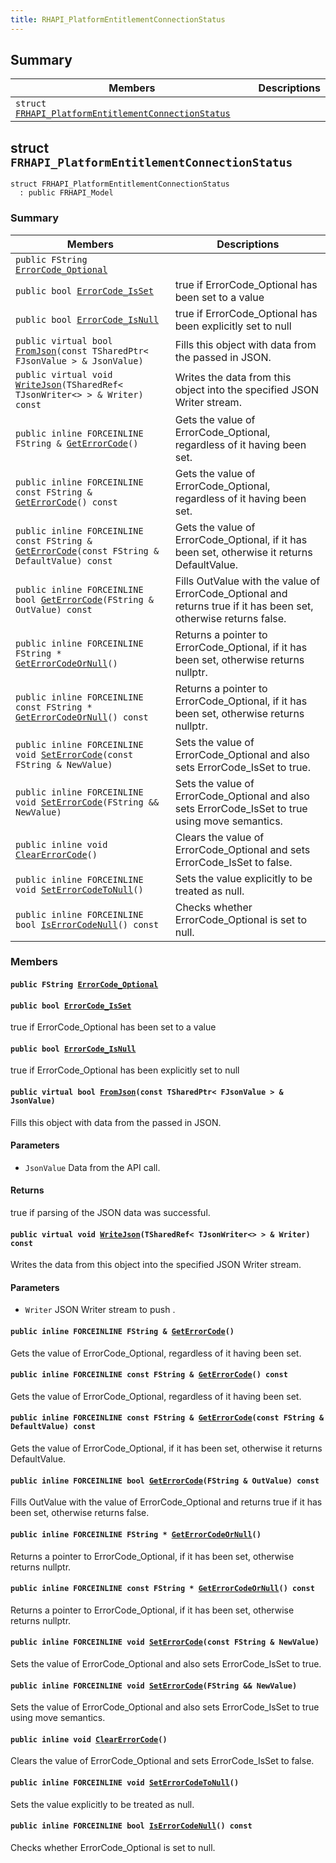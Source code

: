 ```yaml
---
title: RHAPI_PlatformEntitlementConnectionStatus
---
```


## Summary

 Members                        | Descriptions                                
--------------------------------|---------------------------------------------
`struct `[`FRHAPI_PlatformEntitlementConnectionStatus`](#structFRHAPI__PlatformEntitlementConnectionStatus) | 

## struct `FRHAPI_PlatformEntitlementConnectionStatus` <a id="structFRHAPI__PlatformEntitlementConnectionStatus"></a>

```
struct FRHAPI_PlatformEntitlementConnectionStatus
  : public FRHAPI_Model
```

### Summary

 Members                        | Descriptions                                
--------------------------------|---------------------------------------------
`public FString `[`ErrorCode_Optional`](#structFRHAPI__PlatformEntitlementConnectionStatus_1a74898055de39aa06e9b3c309e27e2806) | 
`public bool `[`ErrorCode_IsSet`](#structFRHAPI__PlatformEntitlementConnectionStatus_1aa731f1fb411477a424576b2cd02bfd5f) | true if ErrorCode_Optional has been set to a value
`public bool `[`ErrorCode_IsNull`](#structFRHAPI__PlatformEntitlementConnectionStatus_1afe7812aa508fdbde844b6c394f9befb2) | true if ErrorCode_Optional has been explicitly set to null
`public virtual bool `[`FromJson`](#structFRHAPI__PlatformEntitlementConnectionStatus_1a174896ae1530a5d34d23590a9798ec48)`(const TSharedPtr< FJsonValue > & JsonValue)` | Fills this object with data from the passed in JSON.
`public virtual void `[`WriteJson`](#structFRHAPI__PlatformEntitlementConnectionStatus_1a84fdd7d90a0624c115c3c49e532763b0)`(TSharedRef< TJsonWriter<> > & Writer) const` | Writes the data from this object into the specified JSON Writer stream.
`public inline FORCEINLINE FString & `[`GetErrorCode`](#structFRHAPI__PlatformEntitlementConnectionStatus_1a7061b7feecf64c928dd83a75cd49336e)`()` | Gets the value of ErrorCode_Optional, regardless of it having been set.
`public inline FORCEINLINE const FString & `[`GetErrorCode`](#structFRHAPI__PlatformEntitlementConnectionStatus_1a7e8c74be9d2ff137342766533610d836)`() const` | Gets the value of ErrorCode_Optional, regardless of it having been set.
`public inline FORCEINLINE const FString & `[`GetErrorCode`](#structFRHAPI__PlatformEntitlementConnectionStatus_1af17336b0eb2114a8c5aba071e8ec2c5a)`(const FString & DefaultValue) const` | Gets the value of ErrorCode_Optional, if it has been set, otherwise it returns DefaultValue.
`public inline FORCEINLINE bool `[`GetErrorCode`](#structFRHAPI__PlatformEntitlementConnectionStatus_1a1b678f37a2df4852ed01786333b731c8)`(FString & OutValue) const` | Fills OutValue with the value of ErrorCode_Optional and returns true if it has been set, otherwise returns false.
`public inline FORCEINLINE FString * `[`GetErrorCodeOrNull`](#structFRHAPI__PlatformEntitlementConnectionStatus_1aa03c494bf7d91d236208c48eea5cd2f4)`()` | Returns a pointer to ErrorCode_Optional, if it has been set, otherwise returns nullptr.
`public inline FORCEINLINE const FString * `[`GetErrorCodeOrNull`](#structFRHAPI__PlatformEntitlementConnectionStatus_1a72a47885a790543f580a93b4f0efda0e)`() const` | Returns a pointer to ErrorCode_Optional, if it has been set, otherwise returns nullptr.
`public inline FORCEINLINE void `[`SetErrorCode`](#structFRHAPI__PlatformEntitlementConnectionStatus_1a39adf9b4fad2da8e5996d46e51fe088a)`(const FString & NewValue)` | Sets the value of ErrorCode_Optional and also sets ErrorCode_IsSet to true.
`public inline FORCEINLINE void `[`SetErrorCode`](#structFRHAPI__PlatformEntitlementConnectionStatus_1a43588c0ae0e7ced486c569f30a598ea7)`(FString && NewValue)` | Sets the value of ErrorCode_Optional and also sets ErrorCode_IsSet to true using move semantics.
`public inline void `[`ClearErrorCode`](#structFRHAPI__PlatformEntitlementConnectionStatus_1af7063855411d06bbbae9dc3153e006c2)`()` | Clears the value of ErrorCode_Optional and sets ErrorCode_IsSet to false.
`public inline FORCEINLINE void `[`SetErrorCodeToNull`](#structFRHAPI__PlatformEntitlementConnectionStatus_1a1eac8c1b09e6aa60037b8eaf1c5e44f6)`()` | Sets the value explicitly to be treated as null.
`public inline FORCEINLINE bool `[`IsErrorCodeNull`](#structFRHAPI__PlatformEntitlementConnectionStatus_1a609e49351f355aa819fdc86752d229ab)`() const` | Checks whether ErrorCode_Optional is set to null.

### Members

#### `public FString `[`ErrorCode_Optional`](#structFRHAPI__PlatformEntitlementConnectionStatus_1a74898055de39aa06e9b3c309e27e2806) <a id="structFRHAPI__PlatformEntitlementConnectionStatus_1a74898055de39aa06e9b3c309e27e2806"></a>

#### `public bool `[`ErrorCode_IsSet`](#structFRHAPI__PlatformEntitlementConnectionStatus_1aa731f1fb411477a424576b2cd02bfd5f) <a id="structFRHAPI__PlatformEntitlementConnectionStatus_1aa731f1fb411477a424576b2cd02bfd5f"></a>

true if ErrorCode_Optional has been set to a value

#### `public bool `[`ErrorCode_IsNull`](#structFRHAPI__PlatformEntitlementConnectionStatus_1afe7812aa508fdbde844b6c394f9befb2) <a id="structFRHAPI__PlatformEntitlementConnectionStatus_1afe7812aa508fdbde844b6c394f9befb2"></a>

true if ErrorCode_Optional has been explicitly set to null

#### `public virtual bool `[`FromJson`](#structFRHAPI__PlatformEntitlementConnectionStatus_1a174896ae1530a5d34d23590a9798ec48)`(const TSharedPtr< FJsonValue > & JsonValue)` <a id="structFRHAPI__PlatformEntitlementConnectionStatus_1a174896ae1530a5d34d23590a9798ec48"></a>

Fills this object with data from the passed in JSON.

#### Parameters
* `JsonValue` Data from the API call.

#### Returns
true if parsing of the JSON data was successful.

#### `public virtual void `[`WriteJson`](#structFRHAPI__PlatformEntitlementConnectionStatus_1a84fdd7d90a0624c115c3c49e532763b0)`(TSharedRef< TJsonWriter<> > & Writer) const` <a id="structFRHAPI__PlatformEntitlementConnectionStatus_1a84fdd7d90a0624c115c3c49e532763b0"></a>

Writes the data from this object into the specified JSON Writer stream.

#### Parameters
* `Writer` JSON Writer stream to push .

#### `public inline FORCEINLINE FString & `[`GetErrorCode`](#structFRHAPI__PlatformEntitlementConnectionStatus_1a7061b7feecf64c928dd83a75cd49336e)`()` <a id="structFRHAPI__PlatformEntitlementConnectionStatus_1a7061b7feecf64c928dd83a75cd49336e"></a>

Gets the value of ErrorCode_Optional, regardless of it having been set.

#### `public inline FORCEINLINE const FString & `[`GetErrorCode`](#structFRHAPI__PlatformEntitlementConnectionStatus_1a7e8c74be9d2ff137342766533610d836)`() const` <a id="structFRHAPI__PlatformEntitlementConnectionStatus_1a7e8c74be9d2ff137342766533610d836"></a>

Gets the value of ErrorCode_Optional, regardless of it having been set.

#### `public inline FORCEINLINE const FString & `[`GetErrorCode`](#structFRHAPI__PlatformEntitlementConnectionStatus_1af17336b0eb2114a8c5aba071e8ec2c5a)`(const FString & DefaultValue) const` <a id="structFRHAPI__PlatformEntitlementConnectionStatus_1af17336b0eb2114a8c5aba071e8ec2c5a"></a>

Gets the value of ErrorCode_Optional, if it has been set, otherwise it returns DefaultValue.

#### `public inline FORCEINLINE bool `[`GetErrorCode`](#structFRHAPI__PlatformEntitlementConnectionStatus_1a1b678f37a2df4852ed01786333b731c8)`(FString & OutValue) const` <a id="structFRHAPI__PlatformEntitlementConnectionStatus_1a1b678f37a2df4852ed01786333b731c8"></a>

Fills OutValue with the value of ErrorCode_Optional and returns true if it has been set, otherwise returns false.

#### `public inline FORCEINLINE FString * `[`GetErrorCodeOrNull`](#structFRHAPI__PlatformEntitlementConnectionStatus_1aa03c494bf7d91d236208c48eea5cd2f4)`()` <a id="structFRHAPI__PlatformEntitlementConnectionStatus_1aa03c494bf7d91d236208c48eea5cd2f4"></a>

Returns a pointer to ErrorCode_Optional, if it has been set, otherwise returns nullptr.

#### `public inline FORCEINLINE const FString * `[`GetErrorCodeOrNull`](#structFRHAPI__PlatformEntitlementConnectionStatus_1a72a47885a790543f580a93b4f0efda0e)`() const` <a id="structFRHAPI__PlatformEntitlementConnectionStatus_1a72a47885a790543f580a93b4f0efda0e"></a>

Returns a pointer to ErrorCode_Optional, if it has been set, otherwise returns nullptr.

#### `public inline FORCEINLINE void `[`SetErrorCode`](#structFRHAPI__PlatformEntitlementConnectionStatus_1a39adf9b4fad2da8e5996d46e51fe088a)`(const FString & NewValue)` <a id="structFRHAPI__PlatformEntitlementConnectionStatus_1a39adf9b4fad2da8e5996d46e51fe088a"></a>

Sets the value of ErrorCode_Optional and also sets ErrorCode_IsSet to true.

#### `public inline FORCEINLINE void `[`SetErrorCode`](#structFRHAPI__PlatformEntitlementConnectionStatus_1a43588c0ae0e7ced486c569f30a598ea7)`(FString && NewValue)` <a id="structFRHAPI__PlatformEntitlementConnectionStatus_1a43588c0ae0e7ced486c569f30a598ea7"></a>

Sets the value of ErrorCode_Optional and also sets ErrorCode_IsSet to true using move semantics.

#### `public inline void `[`ClearErrorCode`](#structFRHAPI__PlatformEntitlementConnectionStatus_1af7063855411d06bbbae9dc3153e006c2)`()` <a id="structFRHAPI__PlatformEntitlementConnectionStatus_1af7063855411d06bbbae9dc3153e006c2"></a>

Clears the value of ErrorCode_Optional and sets ErrorCode_IsSet to false.

#### `public inline FORCEINLINE void `[`SetErrorCodeToNull`](#structFRHAPI__PlatformEntitlementConnectionStatus_1a1eac8c1b09e6aa60037b8eaf1c5e44f6)`()` <a id="structFRHAPI__PlatformEntitlementConnectionStatus_1a1eac8c1b09e6aa60037b8eaf1c5e44f6"></a>

Sets the value explicitly to be treated as null.

#### `public inline FORCEINLINE bool `[`IsErrorCodeNull`](#structFRHAPI__PlatformEntitlementConnectionStatus_1a609e49351f355aa819fdc86752d229ab)`() const` <a id="structFRHAPI__PlatformEntitlementConnectionStatus_1a609e49351f355aa819fdc86752d229ab"></a>

Checks whether ErrorCode_Optional is set to null.

